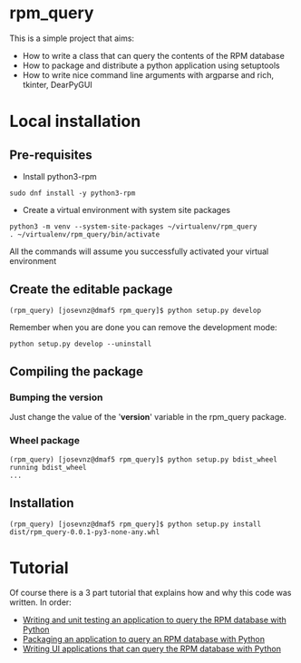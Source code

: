 # rpm_query

This is a simple project that aims:
* How to write a class that can query the contents of the RPM database
* How to package and distribute a python application using setuptools
* How to write nice command line arguments with argparse and rich, tkinter, DearPyGUI

# Local installation

## Pre-requisites

* Install python3-rpm
```shell=
sudo dnf install -y python3-rpm
```

* Create a virtual environment with system site packages
```shell=
python3 -m venv --system-site-packages ~/virtualenv/rpm_query
. ~/virtualenv/rpm_query/bin/activate
```

All the commands will assume you successfully activated your virtual environment

## Create the editable package

```shell
(rpm_query) [josevnz@dmaf5 rpm_query]$ python setup.py develop
```

Remember when you are done you can remove the development mode:
```shell
python setup.py develop --uninstall
```

## Compiling the package

### Bumping the version

Just change the value of the '__version__' variable in the rpm_query package.

### Wheel package

```shell
(rpm_query) [josevnz@dmaf5 rpm_query]$ python setup.py bdist_wheel
running bdist_wheel
...
```

## Installation

```shell
(rpm_query) [josevnz@dmaf5 rpm_query]$ python setup.py install dist/rpm_query-0.0.1-py3-none-any.whl
```

# Tutorial

Of course there is a 3 part tutorial that explains how and why this code was written. In order:

* [Writing and unit testing an application to query the RPM database with Python](https://github.com/josevnz/rpm_query/blob/main/Writting%20and%20Unit%20testing%20an%20application%20that%20can%20query%20the%20RPM%20database%20with%20Python.md#writting-and-unit-testing-an-application-to-query-the-rpm-database-with-python)
* [Packaging an application to query an RPM database with Python](https://github.com/josevnz/rpm_query/blob/main/Packaging%20an%20application%20that%20can%20query%20the%20RPM%20database%20with%20Python.md)
* [Writing UI applications that can query the RPM database with Python](https://github.com/josevnz/rpm_query/blob/main/Writting%20UI%20applications%20that%20can%20query%20the%20RPM%20database%20with%20Python.md)
